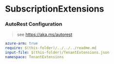 # SubscriptionExtensions
### AutoRest Configuration
> see https://aka.ms/autorest

``` yaml
azure-arm: true
require: $(this-folder)/../../../readme.md
input-file: $(this-folder)/TenantExtensions.json
namespace: TenantExtensions
```
